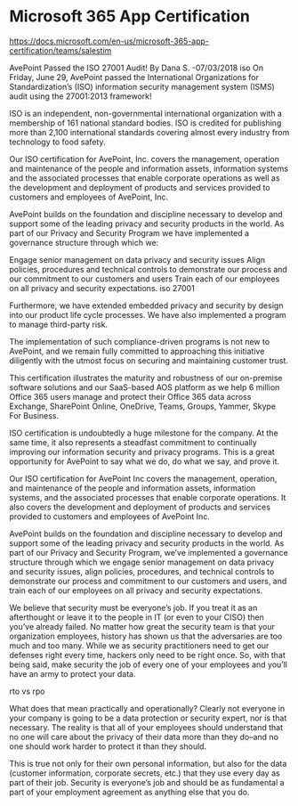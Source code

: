 # Microsoft 365 App Certification

<Classification label="public" />

https://docs.microsoft.com/en-us/microsoft-365-app-certification/teams/salestim


AvePoint Passed the ISO 27001 Audit!
By Dana S. -07/03/2018
iso
On Friday, June 29, AvePoint passed the International Organizations for Standardization’s (ISO) information security management system (ISMS) audit using the 27001:2013 framework!

ISO is an independent, non-governmental international organization with a membership of 161 national standard bodies. ISO is credited for publishing more than 2,100 international standards covering almost every industry from technology to food safety.



Our ISO certification for AvePoint, Inc. covers the management, operation and maintenance of the people and information assets, information systems and the associated processes that enable corporate operations as well as the development and deployment of products and services provided to customers and employees of AvePoint, Inc.

AvePoint builds on the foundation and discipline necessary to develop and support some of the leading privacy and security products in the world.  As part of our Privacy and Security Program we have implemented a governance structure through which we:

Engage senior management on data privacy and security issues
Align policies, procedures and technical controls to demonstrate our process and our commitment to our customers and users
Train each of our employees on all privacy and security expectations.
iso 27001

Furthermore, we have extended embedded privacy and security by design into our product life cycle processes. We have also implemented a program to manage third-party risk.

The implementation of such compliance-driven programs is not new to AvePoint, and we remain fully committed to approaching this initiative diligently with the utmost focus on securing and maintaining customer trust.

This certification illustrates the maturity and robustness of our on-premise software solutions and our SaaS-based AOS platform as we help 6 million Office 365 users manage and protect their Office 365 data across Exchange, SharePoint Online, OneDrive, Teams, Groups, Yammer, Skype For Business.

ISO certification is undoubtedly a huge milestone for the company. At the same time, it also represents a steadfast commitment to continually improving our information security and privacy programs. This is a great opportunity for AvePoint to say what we do, do what we say, and prove it.







Our ISO certification for AvePoint Inc covers the management, operation, and maintenance of the people and information assets, information systems, and the associated processes that enable corporate operations. It also covers the development and deployment of products and services provided to customers and employees of AvePoint Inc.

AvePoint builds on the foundation and discipline necessary to develop and support some of the leading privacy and security products in the world.  As part of our Privacy and Security Program, we’ve implemented a governance structure through which we engage senior management on data privacy and security issues, align policies, procedures, and technical controls to demonstrate our process and commitment to our customers and users, and train each of our employees on all privacy and security expectations.

We believe that security must be everyone’s job. If you treat it as an afterthought or leave it to the people in IT (or even to your CISO) then you’ve already failed. No matter how great the security team is that your organization employees, history has shown us that the adversaries are too much and too many. While we as security practitioners need to get our defenses right every time, hackers only need to be right once. So, with that being said, make security the job of every one of your employees and you’ll have an army to protect your data.

rto vs rpo

What does that mean practically and operationally? Clearly not everyone in your company is going to be a data protection or security expert, nor is that necessary. The reality is that all of your employees should understand that no one will care about the privacy of their data more than they do–and no one should work harder to protect it than they should.

This is true not only for their own personal information, but also for the data (customer information, corporate secrets, etc.) that they use every day as part of their job. Security is everyone’s job and should be as fundamental a part of your employment agreement as anything else that you do.







